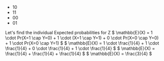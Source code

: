 <ul>
    <li> 10
    <li> 11
    <li> 00
    <li> 01
</ul>
Let's find the individual Expected probabilities for Z 
$ \mathbb{E}(X) = 1 \cdot Pr(X=1 \cap Y=0) + 1 \cdot (X=1 \cap Y=1) + 0 \cdot Pr(X=0 \cap Y=0) + 1 \cdot Pr(X=0 \cap Y=1) $ 
$ \mathbb{E}(X) = 1 \cdot \frac{1}{4} + 1 \cdot \frac{1}{4} + 0 \cdot \frac{1}{4} + 1 \cdot \frac{1}{4} $ 
$ \mathbb{E}(X) = \frac{1}{4} + \frac{1}{4} + \frac{1}{4} $ 
$ \mathbb{E}(X) = \frac{3}{4} $
